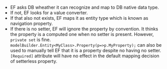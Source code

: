 -   EF asks DB wheather it can recognize and map to DB native data type.
-   If not, EF looks for a value converter.
-   If that also not exists, EF maps it as entity type which is known as navigation property.
-   If there is no setter, EF will ignore the property by convention. It thinks the property is a computed one when no setter is present. However, `private set` is fine. `modelBuilder.Entity<MyClass>.Property(p=>p.MyProperty);` can also be used to manually tell EF that it is a property despite no having no setter.  `[Required]` attribute will have no effect in the default mapping decision of setterless property.
